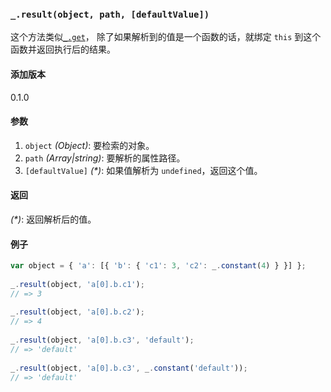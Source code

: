 ### `_.result(object, path, [defaultValue])`[​](#_resultobject-path-defaultvalue "_resultobject-path-defaultvalue的直接链接")

这个方法类似[`_.get`](#get)， 除了如果解析到的值是一个函数的话，就绑定 `this` 到这个函数并返回执行后的结果。

#### 添加版本

0.1.0

#### 参数

1.  `object` _(Object)_: 要检索的对象。
2.  `path` _(Array|string)_: 要解析的属性路径。
3.  `[defaultValue]` _(\*)_: 如果值解析为 `undefined`，返回这个值。

#### 返回

_(\*)_: 返回解析后的值。

#### 例子

```js
var object = { 'a': [{ 'b': { 'c1': 3, 'c2': _.constant(4) } }] };
 
_.result(object, 'a[0].b.c1');
// => 3
 
_.result(object, 'a[0].b.c2');
// => 4
 
_.result(object, 'a[0].b.c3', 'default');
// => 'default'
 
_.result(object, 'a[0].b.c3', _.constant('default'));
// => 'default'

```
